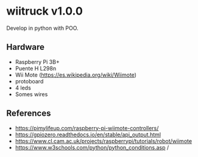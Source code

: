 # wiitruck v1.0.0

Develop in python with POO.

## Hardware
* Raspberry Pi 3B+
* Puente H L298n
* Wii Mote (https://es.wikipedia.org/wiki/Wiimote)
* protoboard
* 4 leds
* Somes wires

## References
* https://pimylifeup.com/raspberry-pi-wiimote-controllers/
* https://gpiozero.readthedocs.io/en/stable/api_output.html
* https://www.cl.cam.ac.uk/projects/raspberrypi/tutorials/robot/wiimote
* https://www.w3schools.com/python/python_conditions.asp
/
